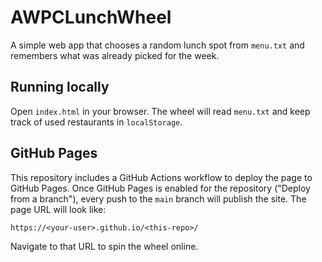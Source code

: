 # AWPCLunchWheel

A simple web app that chooses a random lunch spot from `menu.txt` and remembers what was already picked for the week.

## Running locally
Open `index.html` in your browser. The wheel will read `menu.txt` and keep track of used restaurants in `localStorage`.

## GitHub Pages
This repository includes a GitHub Actions workflow to deploy the page to GitHub Pages. Once GitHub Pages is enabled for the repository ("Deploy from a branch"), every push to the `main` branch will publish the site. The page URL will look like:

```
https://<your-user>.github.io/<this-repo>/
```

Navigate to that URL to spin the wheel online.
